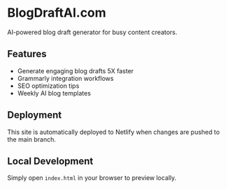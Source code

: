 # BlogDraftAI.com

AI-powered blog draft generator for busy content creators.

## Features
- Generate engaging blog drafts 5X faster
- Grammarly integration workflows
- SEO optimization tips
- Weekly AI blog templates

## Deployment
This site is automatically deployed to Netlify when changes are pushed to the main branch.

## Local Development
Simply open `index.html` in your browser to preview locally.
